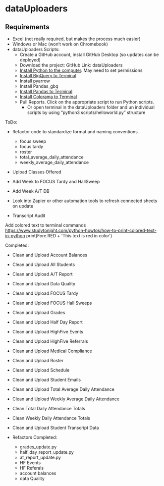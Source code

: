 # dataUploaders

## Requirements
- Excel (not really required, but makes the process much easier)
- Windows or Mac (won’t work on Chromebook)
- dataUploaders Scripts:
  - Create a GitHub account, install GitHub Desktop (so updates can be deployed)
  - Download the project: GitHub Link: dataUploaders 
  - [Install Python to the computer](https://docs.python-guide.org/starting/install3/osx/). May need to set permissions
  - [Install BigQuery to Terminal](https://codelabs.developers.google.com/codelabs/cloud-bigquery-python#0)
  - Install pyarrow
  - Install Pandas_gbq
  - [Install Pandas to Terminal](https://pandas.pydata.org/pandas-docs/stable/getting_started/install.html)
  <!-- - [Install Google Sheets to Terminal](https://developers.google.com/sheets/api/quickstart/python) -->
  - [Install Colorama to Terminal](https://pypi.org/project/colorama/)
  - Pull Reports. Click on the appropriate script to run Python scripts. 
    - Or open terminal in the dataUploaders folder and un individual scripts by using “python3 scripts/helloworld.py” structure



ToDo:
- Refactor code to standardize format and naming conventions

  - focus sweep
  - focus tardy
  - roster
  - total_average_daily_attendance
  - weekly_average_daily_attendance
- Upload Classes Offered
- Add Week to FOCUS Tardy and HallSweep
- Add Week A/T DB
- Look into Zapier or other automation tools to refresh connected sheets on update
- Transcript Audit


Add colored text to terminal commands https://www.studytonight.com/python-howtos/how-to-print-colored-text-in-python
print(Fore.RED + 'This text is red in color')


Completed:
- Clean and Upload Account Balances
- Clean and Upload All Students
- Clean and Upload A/T Report
- Clean and Upload Data Quality
- Clean and Upload FOCUS Tardy
- Clean and Upload FOCUS Hall Sweeps
- Clean and Upload Grades
- Clean and Upload Half Day Report
- Clean and Upload HighFive Events
- Clean and Upload HighFive Referrals
- Clean and Upload Medical Compliance
- Clean and Upload Roster
- Clean and Upload Schedule
- Clean and Upload Student Emails
- Clean and Upload Total Average Daily Attendance
- Clean and Upload Weekly Average Daily Attendance
- Clean Total Daily Attendance Totals
- Clean Weekly Daily Attendance Totals
- Clean and Upload Student Transcript Data

- Refactors Completed:
    - grades_update.py
    - half_day_report_update.py
    - at_report_update.py
    - HF Events
    - HF Referals
    - account balances
    - data Quality
